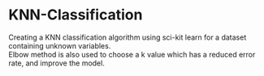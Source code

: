 # KNN-Classification
Creating a KNN classification algorithm using sci-kit learn for a dataset containing unknown variables.
<br> Elbow method is also used to choose a k value which has a reduced error rate, and improve the model.

